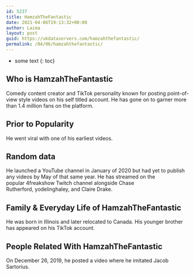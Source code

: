 ```yaml
---
id: 5237
title: HamzahTheFantastic
date: 2021-04-06T19:13:32+00:00
author: Laima
layout: post
guid: https://ukdataservers.com/hamzahthefantastic/
permalink: /04/06/hamzahthefantastic/
---
```


* some text
{: toc}


## Who is HamzahTheFantastic
                  
                  
                  
Comedy content creator and TikTok personality known for posting point-of-view style videos on his self titled account. He has gone on to garner more than 1.4 million fans on the platform.
                  
              
            
              
            
                
                
                
## Prior to Popularity
                  
                  
                  
He went viral with one of his earliest videos.
                  
              
            
              
            
                
                
                
## Random data
                  
                  
                  
He launched a YouTube channel in January of 2020 but had yet to publish any videos by May of that same year. He has streamed on the popular 4freakshow Twitch channel alongside Chase Rutherford, yodelinghaley, and Claire Drake.
                  
              
            
              
            
                
                
                
## Family & Everyday Life of HamzahTheFantastic
                  
                  
                  
He was born in Illinois and later relocated to Canada. His younger brother has appeared on his TikTok account.
                  
              
            
              
            
                
                
                
## People Related With HamzahTheFantastic
                  
                  
                  
On December 26, 2019, he posted a video where he imitated Jacob Sartorius. 
                  
              
            
              
            
                
              
            
              
              
            
            
              
            
          
          
          